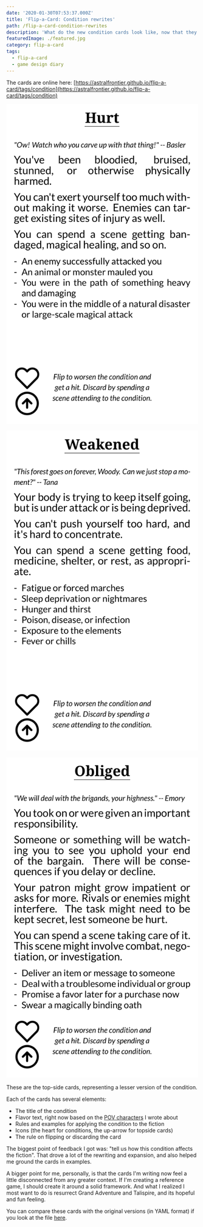 ```yaml
---
date: '2020-01-30T07:53:37.000Z'
title: 'Flip-a-Card: Condition rewrites'
path: /flip-a-card-condition-rewrites
description: 'What do the new condition cards look like, now that they got reviewed?'
featuredImage: ./featured.jpg
category: flip-a-card
tags:
  - flip-a-card
  - game design diary
---
```


The cards are online here: [https://astralfrontier.github.io/flip-a-card/tags/condition](https://astralfrontier.github.io/flip-a-card/tags/condition)

![](cards-01.png)

![](cards-03-1.png)

![](cards-05.png)

These are the top-side cards, representing a lesser version of the condition.

Each of the cards has several elements:

* The title of the condition
* Flavor text, right now based on the [POV characters](/flip-a-card-pov-characters/) I wrote about
* Rules and examples for applying the condition to the fiction
* Icons (the heart for conditions, the up-arrow for topside cards)
* The rule on flipping or discarding the card

The biggest point of feedback I got was: "tell us how this condition affects the fiction". That drove a lot of the rewriting and expansion, and also helped me ground the cards in examples.

A bigger point for me, personally, is that the cards I'm writing now feel a little disconnected from any greater context. If I'm creating a reference game, I should create it around a solid framework. And what I realized I most want to do is resurrect Grand Adventure and Talispire, and its hopeful and fun feeling.

You can compare these cards with the original versions (in YAML format) if you look at the file [here](https://raw.githubusercontent.com/astralfrontier/flip-a-card/3c951d2cd2668b7566913a5e22973d791e6d2d38/card-data/02-conditions.yaml).
